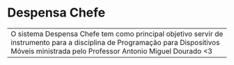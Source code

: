# Despensa Chefe
<table>
<tr>
<td>
 O sistema Despensa Chefe tem como principal objetivo servir de instrumento para a disciplina de Programação para Dispositivos Móveis ministrada pelo Professor Antonio Miguel Dourado <3
</tr>
</table>



